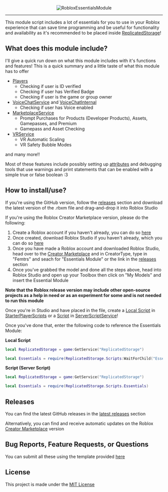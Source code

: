 <div align="center">
	<img src="https://github.com/MafuSaku/roblox-essentials/assets/58628602/cee6f4e2-2428-4d97-9e5b-be8f1fc5d621" alt="RobloxEssentialsModule" />
</div>

<hr />

This module script includes a lot of essentials for you to use in your Roblox experience that can save time programming and be useful for functionality and availability as it's recommended to be placed inside [ReplicatedStorage](https://create.roblox.com/docs/reference/engine/classes/ReplicatedStorage)!

## What does this module include?
I'll give a quick run down on what this module includes with it's functions and features! This is a quick summary and a little taste of what this module has to offer

- [Players](https://create.roblox.com/docs/reference/engine/classes/Players)
  - Checking if user is ID verified
  - Checking if user has Verified Badge
  - Checking if user is the game or group owner
- [VoiceChatService](https://create.roblox.com/docs/reference/engine/classes/VoiceChatService) and [VoiceChatInternal](https://create.roblox.com/docs/reference/engine/classes/VoiceChatInternal)
  - Checking if user has Voice enabled
- [MarketplaceService](https://create.roblox.com/docs/reference/engine/classes/MarketplaceService)
  - Prompt Purchases for Products (Developer Products), Assets, Gamepasses, and Premium
  - Gamepass and Asset Checking
- [VRService](https://create.roblox.com/docs/reference/engine/classes/VRService)
  - VR Automatic Scaling
  - VR Safety Bubble Modes
    
and many more!!

Most of these features include possibly setting up [attributes](https://create.roblox.com/docs/studio/instance-attributes) and debugging tools that use warnings and print statements that can be enabled with a simple true or false boolean :3

## How to install/use?
If you're using the GitHub version, follow the [releases](#releases) section and download the latest version of the .rbxm file and drag-and-drop it into Roblox Studio

If you're using the Roblox Creator Marketplace version, please do the following:
1. Create a Roblox account if you haven't already, you can do so [here](https://www.roblox.com/signup)
2. Once created, download Roblox Studio if you haven't already, which you can do so [here](https://create.roblox.com/landing)
3. Once you have made a Roblox account and downloaded Roblox Studio, head over to the [Creator Marketplace](https://create.roblox.com/marketplace) and in CreatorType, type in "Femtrs" and seach for "Essentials Module" or the link in the [releases](#releases) section
4. Once you've grabbed the model and done all the steps above, head into Roblox Studio and open up your Toolbox then click on "My Models" and insert the Essential Module
  
**Note that the Roblox release version may include other open-source projects as a help in need or as an experiment for some and is not needed to run this module**

Once you're in Studio and have placed in the file, create a [Local Script](https://create.roblox.com/docs/reference/engine/classes/LocalScript) in [StarterPlayerScripts](https://create.roblox.com/docs/reference/engine/classes/StarterPlayerScripts) or a [Script](https://create.roblox.com/docs/reference/engine/classes/Script) in [ServerScriptService](https://create.roblox.com/docs/reference/engine/classes/ServerScriptService)!

Once you've done that, enter the following code to reference the Essentials Module:

**Local Script**
```lua
local ReplicatedStorage = game:GetService("ReplicatedStorage")

local Essentials = require(ReplicatedStorage.Scripts:WaitForChild("Essentials"))
```
**Script (Server Script)**
```lua
local ReplicatedStorage = game:GetService("ReplicatedStorage")

local Essentials = require(ReplicatedStorage.Scripts.Essentials)
```

## Releases
You can find the latest GitHub releases in the [latest releases](https://github.com/mafusaku/roblox-essentials/releases/latest) section

Alternatively, you can find and receive automatic updates on the Roblox [Creator Marketplace](https://create.roblox.com/marketplace/asset/14063644500/Essentials-Module) version

## Bug Reports, Feature Requests, or Questions
You can submit all these using the template provided [here](https://github.com/MafuSaku/roblox-essentials/issues/new/choose)

## License
This project is made under the [MIT License](LICENSE)
